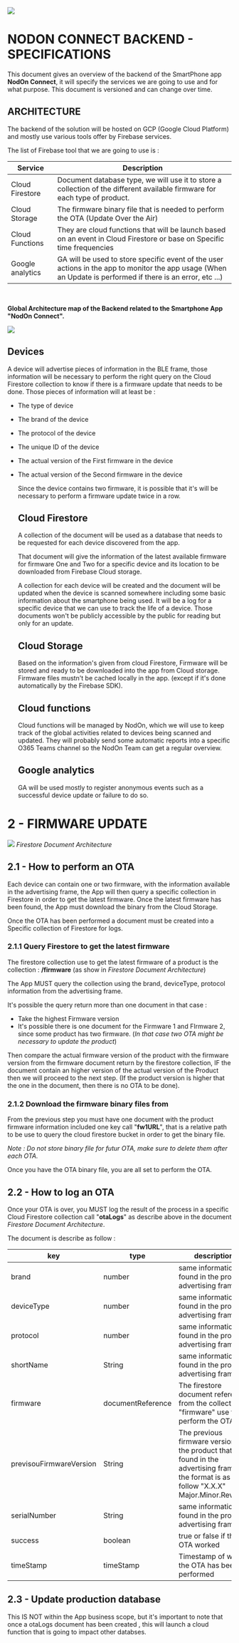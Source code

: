 ![](./NodOn-Original.png)


# NODON CONNECT BACKEND -  SPECIFICATIONS 

This document gives an overview of the backend of the SmartPhone app **NodOn Connect**, it will specify the services we are going to use and for what purpose.
This document is versioned and can change over time. 

## ARCHITECTURE 

The backend of the solution will be hosted on GCP (Google Cloud Platform) and mostly use various tools offer by Firebase services. 

The list of Firebase tool that we are going to use is : 


|  Service |  Description  |   
|---|---|
| Cloud Firestore   | Document database type, we will use it to store a collection of the different available firmware for each type of product.  |
| Cloud Storage  |  The firmware binary file that is needed to perform the OTA (Update Over the Air) |
| Cloud Functions  | They are cloud functions that will be launch based on an event in Cloud Firestore or base on Specific time frequencies   |
| Google analytics  |  GA will be used to store specific event of the user actions in the app to monitor the app usage (When an Update is performed if there is an error, etc ...) |

<br>

**Global Architecture map of the Backend related to the Smartphone App "NodOn Connect".**

![](./NodonConnectArchitecture.png)


## Devices

A device will advertise pieces of information in the BLE frame, those information will be necessary to perform the right query on the Cloud Firestore collection to know if there is a firmware update that needs to be done. Those pieces of information will at least be : 

- The type of device
- The brand of the device 
- The protocol of the device 
- The unique ID of the device
- The actual version of the First firmware in the device
- The actual version of the Second firmware in the device
  
  Since the device contains two firmware, it is possible that it's will be necessary to perform a firmware update twice in a row. 


  ## Cloud Firestore 

  A collection of the document will be used as a database that needs to be requested for each device discovered from the app. 

  That document will give the information of the latest available firmware for firmware One and Two for a specific device and its location to be downloaded from Firebase Cloud storage. 

  A collection for each device will be created and the document will be updated when the device is scanned somewhere including some basic information about the smartphone being used. It will be a log for a specific device that we can use to track the life of a device. Those documents won't be publicly accessible by the public for reading but only for an update. 


  ## Cloud Storage 

  Based on the information's given from cloud Firestore, Firmware will be stored and ready to be downloaded into the app from  Cloud storage. Firmware files mustn't be cached locally in the app. (except if it's done automatically by the Firebase SDK).


  ## Cloud functions 

  Cloud functions will be managed by NodOn, which we will use to keep track of the global activities related to devices being scanned and updated. 
  They will probably send some automatic reports into a specific O365 Teams channel so the NodOn Team can get a regular overview. 

  ## Google analytics 

  GA will be used mostly to register anonymous events such as a successful device update or failure to do so. 

# 2 -  FIRMWARE UPDATE 

![](./firestoreArchi.png)
_Firestore Document Architecture_ 

## 2.1 - How to perform an OTA 

Each device can contain one or two firmware, with the information available in the advertising frame, the App will then query a specific collection in Firestore in order to get the latest firmware. Once the latest firmware has been found, the App must download the binary from the Cloud Storage. 

Once the OTA has been performed a document must be created into a Specific collection of Firestore for logs. 



### 2.1.1 Query Firestore to get the latest firmware 

The firestore collection use to get the latest firmware of a product is the collection : **/firmware** (as show in _Firestore Document Architecture_)

The App MUST query the collection using the brand, deviceType, protocol information from the advertising frame. 

It's possible the query return more than one document in that case : 

- Take the highest Firmware version
- It's possible there is one document for the Firmware 1 and FIrmware 2, since some product has two firmware. (_In that case two OTA might be necessary to update the product_)

Then compare the actual firmware version of the product with the firmware version from the firmware document return by the firestore collection, IF the document contain an higher version of the actual version of the Product then we will proceed to the next step. (If the product version is higher that the one in the document, then there is no OTA to be done).


### 2.1.2 Download the firmware binary files from 

From the previous step you must have one document with the product firmware information included one key call "**fw1URL**", that is a relative path to be use to query the cloud firestore bucket in order to get the binary file. 

_Note : Do not store binary file for futur OTA, make sure to delete them after each OTA._

Once you have the OTA binary file, you are all set to perform the OTA. 

## 2.2 - How to log an OTA

Once your OTA is over, you MUST log the result of the process in a specific Cloud Firestore collection call "**otaLogs**" as describe above in the document _Firestore Document Architecture_. 

The document is describe as follow : 

| key  | type  | description  |
|---|---|---|
|  brand | number   | same information as found in the product advertising frame  |
|  deviceType | number   |  same information as found in the product advertising frame |
|  protocol| number   | same information as found in the product advertising frame  |
|  shortName| String   | same information as found in the product advertising frame  |
|  firmware| documentReference   | The firestore document reference from the collection "firmware" use to perform the OTA  |
|  previsouFirmwareVersion | String   | The previous firmware version of the product that was found in the advertising frame, the format is as follow "X.X.X" Major.Minor.Revision   |
|  serialNumber | String   |   same information as found in the product advertising frame |
|  success| boolean   |  true or false if the OTA worked |
|  timeStamp | timeStamp   | Timestamp of when the OTA has been performed  |



## 2.3 - Update production database 

This IS NOT within the App business scope, but it's important to note that once a otaLogs document has been created , this will launch a cloud function that is going to impact other databses.




















